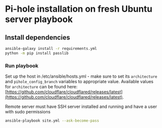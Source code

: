 # Pi-hole installation on fresh Ubuntu server playbook

## Install dependencies

```bash
ansible-galaxy install -r requirements.yml
python -m pip install passlib
```

### Run playbook

Set up the host in /etc/ansible/hosts.yml - make sure to set its `architecture` and `pihole_config_branch` variables to appropriate value.
Available values for `architecture` can be found here: [https://github.com/cloudflare/cloudflared/releases/latest](https://github.com/cloudflare/cloudflared/releases/latest).

Remote server must have SSH server installed and running and have a user with sudo permissions

```bash
ansible-playbook site.yml --ask-become-pass
```